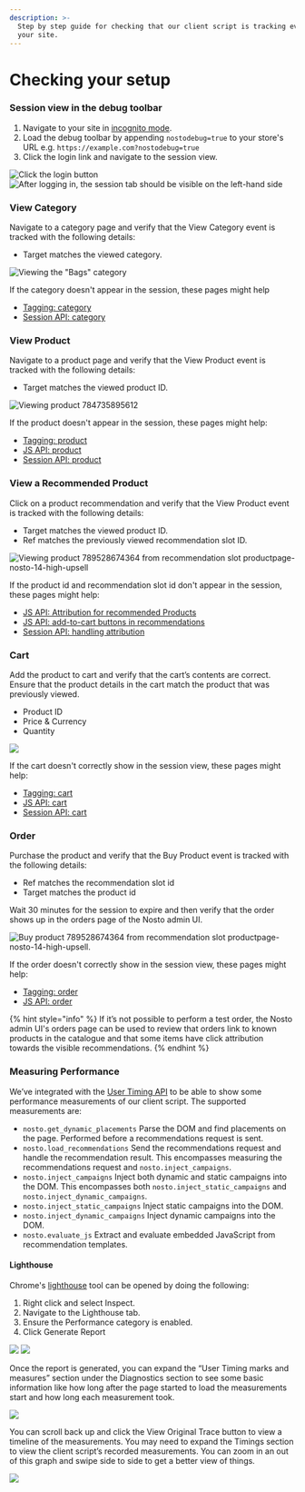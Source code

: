 ```yaml
---
description: >-
  Step by step guide for checking that our client script is tracking events on
  your site.
---
```


# Checking your setup

### Session view in the debug toolbar <a href="#viewing-the-session-view-in-the-debug-toolbar" id="viewing-the-session-view-in-the-debug-toolbar"></a>

1. Navigate to your site in [incognito mode](https://support.google.com/chrome/answer/95464).
2. Load the debug toolbar by appending `nostodebug=true` to your store's URL e.g. `https://example.com?nostodebug=true`
3. Click the login link and navigate to the session view.

![Click the login button](<../.gitbook/assets/Screenshot 2021-09-10 at 12.52.43.png>) ![After logging in, the session tab should be visible on the left-hand side](<../.gitbook/assets/Screenshot 2021-09-10 at 12.53.29-20210910-095337.png>)

### View Category

Navigate to a category page and verify that the View Category event is tracked with the following details:

* Target matches the viewed category.

![Viewing the "Bags" category](<../.gitbook/assets/View Category.png>)

If the category doesn't appear in the session, these pages might help

* [Tagging: category](https://docs.nosto.com/techdocs/implementing-nosto/implement-on-your-website/manual-implementation/category-and-brand-tagging)
* [Session API: category](https://docs.nosto.com/techdocs/apis/frontend/implementation-guide-session-api/spa-basics-tracking-events#upon-viewing-a-collection)

### View Product

Navigate to a product page and verify that the View Product event is tracked with the following details:

* Target matches the viewed product ID.

![Viewing product 784735895612](<../.gitbook/assets/View Product.png>)

If the product doesn't appear in the session, these pages might help:

* [Tagging: product](https://docs.nosto.com/techdocs/implementing-nosto/implement-on-your-website/manual-implementation/product-tagging)
* [JS API: product](https://docs.nosto.com/techdocs/apis/js-apis/common-examples/sending-product-view-events)
* [Session API: product](https://docs.nosto.com/techdocs/apis/frontend/implementation-guide-session-api/spa-basics-tracking-events#upon-viewing-a-product)

### View a Recommended Product <a href="#view-a-recommended-product" id="view-a-recommended-product"></a>

Click on a product recommendation and verify that the View Product event is tracked with the following details:

* Target matches the viewed product ID.
* Ref matches the previously viewed recommendation slot ID.

![Viewing product 789528674364 from recommendation slot productpage-nosto-14-high-upsell](<../.gitbook/assets/View Recommended Product.png>)

If the product id and recommendation slot id don't appear in the session, these pages might help:

* [JS API: Attribution for recommended Products](https://docs.nosto.com/techdocs/apis/js-apis/recommendations/sending-product-view-events#attribution-for-recommended-products)
* [JS API: add-to-cart buttons in recommendations](https://docs.nosto.com/techdocs/apis/js-apis/common-examples/sending-add-to-cart-events)
* [Session API: handling attribution](https://docs.nosto.com/techdocs/apis/frontend/implementation-guide-session-api/spa-basics-leveraging-features#handling-attribution)

### Cart

Add the product to cart and verify that the cart’s contents are correct. Ensure that the product details in the cart match the product that was previously viewed.

* Product ID
* Price & Currency
* Quantity

![](../.gitbook/assets/Cart.png)

If the cart doesn't correctly show in the session view, these pages might help:

* [Tagging: cart](https://docs.nosto.com/techdocs/implementing-nosto/implement-on-your-website/manual-implementation/cart-tagging)
* [JS API: cart](https://docs.nosto.com/techdocs/apis/js-apis/common-examples/dynamically-sending-the-cart-content)
* [Session API: cart](https://docs.nosto.com/techdocs/apis/frontend/implementation-guide-session-api/spa-basics-managing-sessions#setting-the-cart)

### Order

Purchase the product and verify that the Buy Product event is tracked with the following details:

* Ref matches the recommendation slot id
* Target matches the product id

Wait 30 minutes for the session to expire and then verify that the order shows up in the orders page of the Nosto admin UI.

![Buy product 789528674364 from recommendation slot productpage-nosto-14-high-upsell.](../.gitbook/assets/Order.png)

If the order doesn't correctly show in the session view, these pages might help:

* [Tagging: order](https://docs.nosto.com/techdocs/implementing-nosto/implement-on-your-website/manual-implementation/order-tagging)
* [JS API: order](https://docs.nosto.com/techdocs/apis/frontend/implementation-guide-session-api/spa-basics-tracking-events#upon-placing-an-order)

{% hint style="info" %}
If it’s not possible to perform a test order, the Nosto admin UI's orders page can be used to review that orders link to known products in the catalogue and that some items have click attribution towards the visible recommendations.
{% endhint %}

### Measuring Performance

We’ve integrated with the [User Timing API](https://developer.mozilla.org/en-US/docs/Web/API/User\_Timing\_API) to be able to show some performance measurements of our client script. The supported measurements are:

* `nosto.get_dynamic_placements` Parse the DOM and find placements on the page. Performed before a recommendations request is sent.
* `nosto.load_recommendations` Send the recommendations request and handle the recommendation result. This encompasses measuring the recommendations request and `nosto.inject_campaigns`.
* `nosto.inject_campaigns` Inject both dynamic and static campaigns into the DOM. This encompasses both `nosto.inject_static_campaigns` and `nosto.inject_dynamic_campaigns`.
* `nosto.inject_static_campaigns` Inject static campaigns into the DOM.
* `nosto.inject_dynamic_campaigns` Inject dynamic campaigns into the DOM.
* `nosto.evaluate_js` Extract and evaluate embedded JavaScript from recommendation templates.

#### Lighthouse

Chrome's [lighthouse](https://developers.google.com/web/tools/lighthouse) tool can be opened by doing the following:

1. Right click and select Inspect.
2. Navigate to the Lighthouse tab.
3. Ensure the Performance category is enabled.
4. Click Generate Report

![](<../.gitbook/assets/image (5).png>) ![](<../.gitbook/assets/image (3).png>)

Once the report is generated, you can expand the “User Timing marks and measures” section under the Diagnostics section to see some basic information like how long after the page started to load the measurements start and how long each measurement took.

![](<../.gitbook/assets/image (4).png>)

You can scroll back up and click the View Original Trace button to view a timeline of the measurements. You may need to expand the Timings section to view the client script’s recorded measurements. You can zoom in an out of this graph and swipe side to side to get a better view of things.

![](<../.gitbook/assets/image (2).png>)
